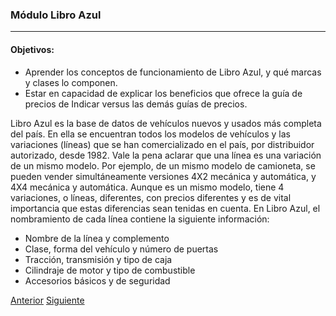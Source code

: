 


### Módulo Libro Azul
---
#### Objetivos:

- Aprender los conceptos de funcionamiento de Libro Azul, y qué marcas y clases lo componen. 
- Estar en capacidad de explicar los beneficios que ofrece la guía de precios de Indicar versus las demás guías de precios. 

Libro Azul es la base de datos de vehículos nuevos y usados más completa del país. En ella se encuentran todos los modelos de vehículos y las variaciones (líneas) que se han comercializado en el país, por distribuidor autorizado, desde 1982. 
Vale la pena aclarar que una línea es una variación de un mismo modelo. Por ejemplo, de un mismo modelo de camioneta, se pueden vender simultáneamente versiones 4X2 mecánica y automática, y 4X4 mecánica y automática. Aunque es un mismo modelo, tiene 4 variaciones, o líneas, diferentes, con precios diferentes y es de vital importancia que estas diferencias sean tenidas en cuenta. 
En Libro Azul, el nombramiento de cada línea contiene la siguiente información: 

- Nombre de la línea y complemento
- Clase, forma del vehículo y número de puertas
- Tracción, transmisión y tipo de caja
- Cilindraje de motor y tipo de combustible
- Accesorios básicos y de seguridad

[Anterior](page.html#/cap4.md)
[Siguiente](page.html#/cap6.md)
